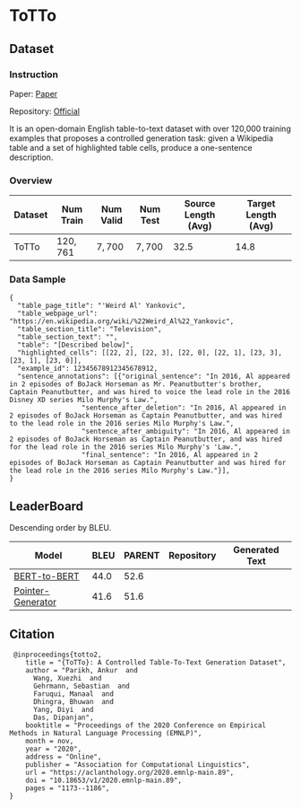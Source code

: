 # ToTTo

## Dataset

### Instruction

Paper: [Paper](https://arxiv.org/abs/2004.14373)

Repository: [Official](https://github.com/google-research-datasets/ToTTo)

It is an open-domain English table-to-text dataset with over 120,000 training examples that proposes a controlled generation task: given a Wikipedia table and a set of highlighted table cells, produce a one-sentence description. 

### Overview

| Dataset | Num Train | Num Valid | Num Test | Source Length (Avg) | Target Length (Avg) |
| ------- | --------- | --------- | -------- | ------------------- | ------------------- |
| ToTTo   | $120,761$ | $7,700$   | $7,700$  | $32.5$              | $14.8$              |

### Data Sample

```
{
  "table_page_title": "'Weird Al' Yankovic",
  "table_webpage_url": "https://en.wikipedia.org/wiki/%22Weird_Al%22_Yankovic",
  "table_section_title": "Television",
  "table_section_text": "",
  "table": "[Described below]",
  "highlighted_cells": [[22, 2], [22, 3], [22, 0], [22, 1], [23, 3], [23, 1], [23, 0]],
  "example_id": 12345678912345678912,
  "sentence_annotations": [{"original_sentence": "In 2016, Al appeared in 2 episodes of BoJack Horseman as Mr. Peanutbutter's brother, Captain Peanutbutter, and was hired to voice the lead role in the 2016 Disney XD series Milo Murphy's Law.",
                  "sentence_after_deletion": "In 2016, Al appeared in 2 episodes of BoJack Horseman as Captain Peanutbutter, and was hired to the lead role in the 2016 series Milo Murphy's Law.",
                  "sentence_after_ambiguity": "In 2016, Al appeared in 2 episodes of BoJack Horseman as Captain Peanutbutter, and was hired for the lead role in the 2016 series Milo Murphy's 'Law.",
                  "final_sentence": "In 2016, Al appeared in 2 episodes of BoJack Horseman as Captain Peanutbutter and was hired for the lead role in the 2016 series Milo Murphy's Law."}],
}
```

## LeaderBoard

Descending order by BLEU.

| Model                                                 | BLEU   | PARENT | Repository | Generated Text |
| ----------------------------------------------------- | ------ | ------ | ---------- | -------------- |
| [BERT-to-BERT](https://arxiv.org/abs/2004.14373)      | $44.0$ | $52.6$ |            |                |
| [Pointer-Generator](https://arxiv.org/abs/2004.14373) | $41.6$ | $51.6$ |            |                |

## Citation

```
 @inproceedings{totto2,
    title = "{ToTTo}: A Controlled Table-To-Text Generation Dataset",
    author = "Parikh, Ankur  and
      Wang, Xuezhi  and
      Gehrmann, Sebastian  and
      Faruqui, Manaal  and
      Dhingra, Bhuwan  and
      Yang, Diyi  and
      Das, Dipanjan",
    booktitle = "Proceedings of the 2020 Conference on Empirical Methods in Natural Language Processing (EMNLP)",
    month = nov,
    year = "2020",
    address = "Online",
    publisher = "Association for Computational Linguistics",
    url = "https://aclanthology.org/2020.emnlp-main.89",
    doi = "10.18653/v1/2020.emnlp-main.89",
    pages = "1173--1186",
}
```